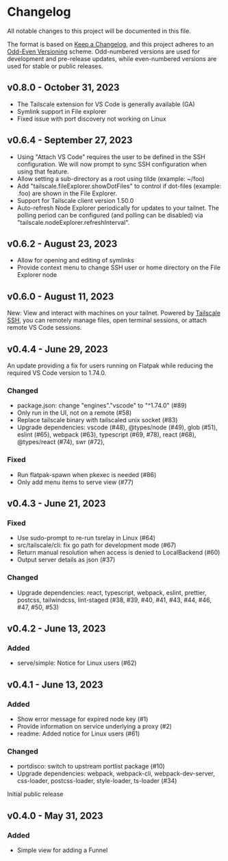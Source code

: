 # Changelog

All notable changes to this project will be documented in this file.

The format is based on [Keep a Changelog](https://keepachangelog.com/en/1.0.0/), and this project adheres to an [Odd-Even Versioning](https://en.wikipedia.org/wiki/Software_versioning#Odd-numbered_versions_for_development_releases) scheme. Odd-numbered versions are used for development and pre-release updates, while even-numbered versions are used for stable or public releases.

## v0.8.0 - October 31, 2023

- The Tailscale extension for VS Code is generally available (GA)
- Symlink support in File explorer
- Fixed issue with port discovery not working on Linux

## v0.6.4 - September 27, 2023

- Using "Attach VS Code" requires the user to be defined in the SSH configuration. We will now prompt to sync SSH configuration when using that feature.
- Allow setting a sub-directory as a root using tilde (example: ~/foo)
- Add "tailscale.fileExplorer.showDotFiles" to control if dot-files (example: .foo) are shown in the File Explorer.
- Support for Tailscale client version 1.50.0
- Auto-refresh Node Explorer periodically for updates to your tailnet. The polling period can be configured (and polling can be disabled) via "tailscale.nodeExplorer.refreshInterval".

## v0.6.2 - August 23, 2023

- Allow for opening and editing of symlinks
- Provide context menu to change SSH user or home directory on the File Explorer node

## v0.6.0 - August 11, 2023

New: View and interact with machines on your tailnet. Powered by [Tailscale SSH](https://tailscale.com/tailscale-ssh/), you can remotely manage files, open terminal sessions, or attach remote VS Code sessions.

## v0.4.4 - June 29, 2023

An update providing a fix for users running on Flatpak while reducing the required VS Code version to 1.74.0.

### Changed

- package.json: change "engines"."vscode" to "^1.74.0" (#89)
- Only run in the UI, not on a remote (#58)
- Replace tailscale binary with tailscaled unix socket (#83)
- Upgrade dependencies: vscode (#48), @types/node (#49), glob (#51), eslint (#65), webpack (#63), typescript (#69, #78), react (#68), @types/react (#74), swr (#72),

### Fixed

- Run flatpak-spawn when pkexec is needed (#86)
- Only add menu items to serve view (#77)

## v0.4.3 - June 21, 2023

### Fixed

- Use sudo-prompt to re-run tsrelay in Linux (#64)
- src/tailscale/cli: fix go path for development mode (#67)
- Return manual resolution when access is denied to LocalBackend (#60)
- Output server details as json (#37)

### Changed

- Upgrade dependencies: react, typescript, webpack, eslint, prettier, postcss, tailwindcss, lint-staged (#38, #39, #40, #41, #43, #44, #46, #47, #50, #53)

## v0.4.2 - June 13, 2023

### Added

- serve/simple: Notice for Linux users (#62)

## v0.4.1 - June 13, 2023

### Added

- Show error message for expired node key (#1)
- Provide information on service underlying a proxy (#2)
- readme: Added notice for Linux users (#61)

### Changed

- portdisco: switch to upstream portlist package (#10)
- Upgrade dependencies: webpack, webpack-cli, webpack-dev-server, css-loader, postcss-loader, style-loader, ts-loader (#34)

Initial public release

## v0.4.0 - May 31, 2023

### Added

- Simple view for adding a Funnel
